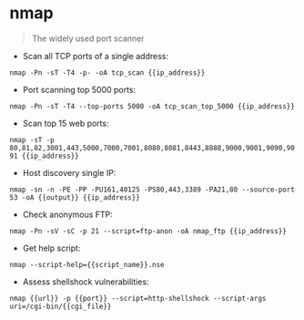 # nmap
> The widely used port scanner

- Scan all TCP ports of a single address:

`nmap -Pn -sT -T4 -p- -oA tcp_scan {{ip_address}}`

- Port scanning top 5000 ports: 

`nmap -Pn -sT -T4 --top-ports 5000 -oA tcp_scan_top_5000 {{ip_address}}`

- Scan top 15 web ports:

`nmap -sT -p 80,81,82,3001,443,5000,7000,7001,8080,8081,8443,8888,9000,9001,9090,9091 {{ip_address}}`

- Host discovery single IP:

`nmap -sn -n -PE -PP -PU161,40125 -PS80,443,3389 -PA21,80 --source-port 53 -oA {{output}} {{ip_address}}`


- Check anonymous FTP: 

`nmap -Pn -sV -sC -p 21 --script=ftp-anon -oA nmap_ftp {{ip_address}}`


- Get help script:

`nmap --script-help={{script_name}}.nse`



- Assess shellshock vulnerabilities:

`nmap {{url}} -p {{port}} --script=http-shellshock --script-args uri=/cgi-bin/{{cgi_file}}`
